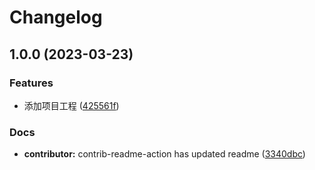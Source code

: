 # Changelog

## 1.0.0 (2023-03-23)


### Features

* 添加项目工程 ([425561f](https://github.com/mason369/future-front-end/commit/425561f5c0fa1260f09765104bedf0a44d239f35))


### Docs

* **contributor:** contrib-readme-action has updated readme ([3340dbc](https://github.com/mason369/future-front-end/commit/3340dbc73fd5b0107e7f3a3798046394f96df973))
